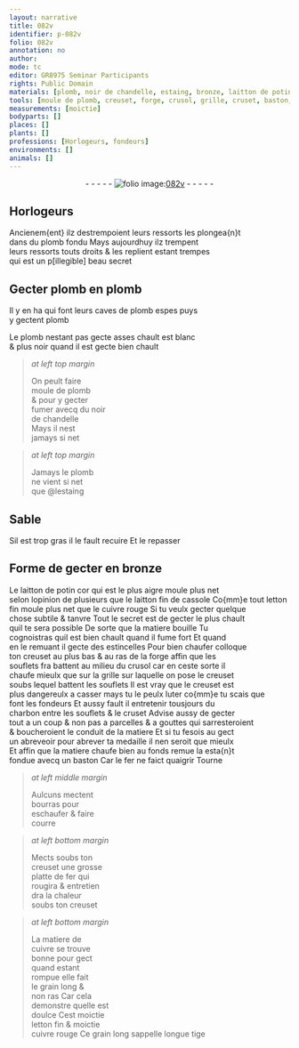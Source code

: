 ```yaml
---
layout: narrative
title: 082v
identifier: p-082v
folio: 082v
annotation: no
author:
mode: tc
editor: GR8975 Seminar Participants
rights: Public Domain
materials: [plomb, noir de chandelle, estaing, bronze, laitton de potin, laitton fin de cassole, letton, cuivre rouge, luter, charbon, fer, bourras, cuivre, letton fin]
tools: [moule de plomb, creuset, forge, crusol, grille, cruset, baston, platte de fer]
measurements: [moictie]
bodyparts: []
places: []
plants: []
professions: [Horlogeurs, fondeurs]
environments: []
animals: []
---
```


<div class="folio" align="center">- - - - - <a href="http://gallica.bnf.fr/ark:/12148/btv1b10500001g/f170.item" target="_blank"><img src="https://cu-mkp.github.io/2017-workshop-edition/assets/photo-icon.png" alt="folio image: " style="display:inline-block; margin-bottom:-3px;"/>082v</a> - - - - - </div>  
  

## <span class="pro">Horlogeurs</span>

 
Ancienem{ent} ilz destrempoient leurs ressorts les plongea{n}t<br/> dans du <span class="m">plomb</span> fondu Mays aujourdhuy ilz trempent<br/> leurs ressorts touts droits & les replient estant trempes<br/> qui est un <span class="del">p[illegible]</span> beau secret
 
 
  

## Gecter <span class="m">plomb</span> en <span class="m">plomb</span>

 
Il y en ha qui font leurs caves de <span class="m">plomb</span> espes puys<br/> y gectent <span class="m">plomb</span>
 
Le <span class="m">plomb</span> nestant pas gecte asses chault est blanc<br/> & plus noir quand il est gecte bien chault
 
> *at left top margin*
> 
> 
>   On peult faire<br/> <span class="tl">moule de <span class="m">plomb</span></span><br/> & pour y gecter<br/> fumer avecq du <span class="m">noir<br/> de chandelle</span><br/> Mays il nest<br/> jamays si net
 
> *at left top margin*
> 
> 
>   Jamays le <span class="m">plomb</span><br/> ne vient si net<br/> que @l<span class="m">estaing</span>
 
 
  

## Sable

 
Sil est trop gras il le fault recuire Et le repasser
 
 
  

## Forme de gecter en <span class="m">bronze</span>

 
Le <span class="m">laitton de potin</span> <span class="del">cor</span> qui est le plus aigre moule plus net<br/> selon lopinion de plusieurs que le <span class="m">laitton fin de cassole</span> Co{mm}e tout <span class="m">letton</span><br/> fin moule plus net que le <span class="m">cuivre rouge</span> Si tu veulx gecter quelque<br/> chose subtile & tanvre Tout le secret est de gecter le plus chault<br/> quil te sera possible De sorte que la matiere bouille Tu<br/> cognoistras quil est bien chault quand il fume fort Et quand<br/> en le remuant il gecte des estincelles Pour bien chaufer colloque<br/> ton <span class="tl">creuset</span> au plus bas & au ras de la <span class="tl">forge</span> affin que les<br/> souflets <span class="del">fra</span> battent au milieu du <span class="tl">crusol</span> car en ceste sorte il<br/> chaufe mieulx que sur la <span class="tl">grille</span> sur laquelle on pose le <span class="tl">creuset</span><br/> soubs lequel battent les souflets Il est vray que le <span class="tl">creuset</span> est<br/> plus dangereulx a casser mays tu le peulx <span class="m">luter</span> co{mm}e tu scais que<br/> font les <span class="pro">fondeurs</span> Et aussy fault il entretenir tousjours du<br/> <span class="m">charbon</span> entre les souflets & le <span class="tl">cruset</span> Advise aussy de gecter<br/> tout a un coup & non pas a parcelles & a gouttes qui sarresteroient<br/> & boucheroient le conduit de la matiere Et si tu fesois au gect<br/> un abreveoir pour abrever ta medaille il nen seroit que mieulx<br/> Et affin que la matiere chaufe bien au fonds remue la esta{n}t<br/> fondue avecq un <span class="tl">baston</span> Car le <span class="m">fer</span> ne faict quaigrir Tourne 
 
> *at left middle margin*
> 
> 
>   Aulcuns mectent<br/> <span class="m">bourras</span> pour<br/> eschaufer & faire<br/> courre
 
> *at left bottom margin*
> 
> 
>   Mects soubs ton<br/> <span class="tl">creuset</span> une grosse<br/> <span class="tl">platte de <span class="m">fer</span></span> qui<br/> rougira & entretien<br/> dra la chaleur<br/> soubs ton <span class="tl">creuset</span>
 
> *at left bottom margin*
> 
> 
>   La matiere de<br/> <span class="m">cuivre</span> se trouve<br/> bonne pour gect<br/> quand estant<br/> rompue elle fait<br/> le grain long &<br/> non ras Car cela<br/> demonstre quelle est<br/> doulce Cest <span class="ms">moictie</span><br/> <span class="m">letton fin</span> & <span class="ms">moictie</span><br/> <span class="m">cuivre rouge</span> Ce grain long sappelle longue tige
 
